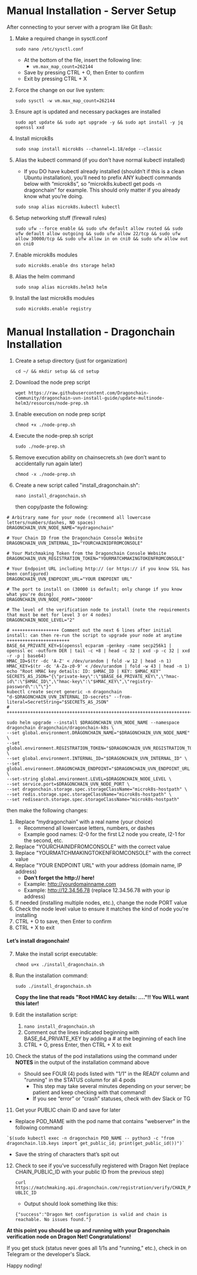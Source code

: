 # Manual Installation - Server Setup

After connecting to your server with a program like Git Bash:

1. Make a required change in sysctl.conf

	```sudo nano /etc/sysctl.conf```

	- At the bottom of the file, insert the following line:
		- ```vm.max_map_count=262144```
	- Save by pressing CTRL + O, then Enter to confirm
	- Exit by pressing CTRL + X

2. Force the change on our live system:

    ```sudo sysctl -w vm.max_map_count=262144```

3. Ensure apt is updated and necessary packages are installed

    ```sudo apt update && sudo apt upgrade -y && sudo apt install -y jq openssl xxd```

4. Install microk8s

    ```sudo snap install microk8s --channel=1.18/edge --classic```

5. Alias the kubectl command (if you don’t have normal kubectl installed)
    - If you DO have kubectl already installed (shouldn’t if this is a clean Ubuntu installation), you’ll need to prefix ANY kubectl commands below with “microk8s”, so “microk8s.kubectl get pods -n dragonchain” for example. This should only matter if you already know what you’re doing.

    ```sudo snap alias microk8s.kubectl kubectl```

6. Setup networking stuff (firewall rules)

    ```sudo ufw --force enable && sudo ufw default allow routed && sudo ufw default allow outgoing && sudo ufw allow 22/tcp && sudo ufw allow 30000/tcp && sudo ufw allow in on cni0 && sudo ufw allow out on cni0```

7. Enable microk8s modules

    ```sudo microk8s.enable dns storage helm3```

8. Alias the helm command 

    ```sudo snap alias microk8s.helm3 helm```

9. Install the last microk8s modules

    ```sudo microk8s.enable registry```


# Manual Installation - Dragonchain Installation

1. Create a setup directory (just for organization)

    ```cd ~/ && mkdir setup && cd setup```

2. Download the node prep script

    ```wget https://raw.githubusercontent.com/Dragonchain-Community/dragonchain-uvn-install-guide/update-multinode-helm3/resources/node-prep.sh```

3. Enable execution on node prep script

    ```chmod +x ./node-prep.sh```

4. Execute the node-prep.sh script

    ```sudo ./node-prep.sh```

5. Remove execution ability on chainsecrets.sh (we don’t want to accidentally run again later)

    ```chmod -x ./node-prep.sh```

6. Create a new script called "install_dragonchain.sh":
   
   ```nano install_dragonchain.sh```

   then copy/paste the following:

```
# Arbitrary name for your node (recommend all lowercase letters/numbers/dashes, NO spaces)
DRAGONCHAIN_UVN_NODE_NAME="mydragonchain"

# Your Chain ID from the Dragonchain Console Website
DRAGONCHAIN_UVN_INTERNAL_ID="YOURCHAINIDFROMCONSOLE"

# Your Matchmaking Token from the Dragonchain Console Website
DRAGONCHAIN_UVN_REGISTRATION_TOKEN="YOURMATCHMAKINGTOKENFROMCONSOLE"

# Your Endpoint URL including http:// (or https:// if you know SSL has been configured)
DRAGONCHAIN_UVN_ENDPOINT_URL="YOUR ENDPOINT URL"

# The port to install on (30000 is default; only change if you know what you're doing)
DRAGONCHAIN_UVN_NODE_PORT="30000"

# The level of the verification node to install (note the requirements that must be met for level 3 or 4 nodes)
DRAGONCHAIN_NODE_LEVEL="2"

# ++++++++++++++++++ Comment out the next 6 lines after initial install: can then re-run the script to upgrade your node at anytime ++++++++++++++++++++++++
BASE_64_PRIVATE_KEY=$(openssl ecparam -genkey -name secp256k1 | openssl ec -outform DER | tail -c +8 | head -c 32 | xxd -p -c 32 | xxd -r -p | base64)
HMAC_ID=$(tr -dc 'A-Z' < /dev/urandom | fold -w 12 | head -n 1)
HMAC_KEY=$(tr -dc 'A-Za-z0-9' < /dev/urandom | fold -w 43 | head -n 1)
echo "Root HMAC key details: ID: $HMAC_ID | KEY: $HMAC_KEY"
SECRETS_AS_JSON="{\"private-key\":\"$BASE_64_PRIVATE_KEY\",\"hmac-id\":\"$HMAC_ID\",\"hmac-key\":\"$HMAC_KEY\",\"registry-password\":\"\"}"
kubectl create secret generic -n dragonchain "d-$DRAGONCHAIN_UVN_INTERNAL_ID-secrets" --from-literal=SecretString="$SECRETS_AS_JSON"
# ++++++++++++++++++++++++++++++++++++++++++++++++++++++++++++++++++++++++++++++++++++++++++++++++++++++++++++++++++++++++++++++++++++++++++++++++++++++++++

sudo helm upgrade --install $DRAGONCHAIN_UVN_NODE_NAME --namespace dragonchain dragonchain/dragonchain-k8s \
--set global.environment.DRAGONCHAIN_NAME="$DRAGONCHAIN_UVN_NODE_NAME" \
--set global.environment.REGISTRATION_TOKEN="$DRAGONCHAIN_UVN_REGISTRATION_TOKEN" \
--set global.environment.INTERNAL_ID="$DRAGONCHAIN_UVN_INTERNAL_ID" \
--set global.environment.DRAGONCHAIN_ENDPOINT="$DRAGONCHAIN_UVN_ENDPOINT_URL:$DRAGONCHAIN_UVN_NODE_PORT" \
--set-string global.environment.LEVEL=$DRAGONCHAIN_NODE_LEVEL \
--set service.port=$DRAGONCHAIN_UVN_NODE_PORT \
--set dragonchain.storage.spec.storageClassName="microk8s-hostpath" \
--set redis.storage.spec.storageClassName="microk8s-hostpath" \
--set redisearch.storage.spec.storageClassName="microk8s-hostpath"
```

then make the following changes:

   1. Replace “mydragonchain” with a real name (your choice)
       - Recommend all lowercase letters, numbers, or dashes
       - Example good names: l2-0 for the first L2 node you create, l2-1 for the second, etc.
   2. Replace "YOURCHAINIDFROMCONSOLE" with the correct value
   3. Replace "YOURMATCHMAKINGTOKENFROMCONSOLE" with the correct value
   4. Replace "YOUR ENDPOINT URL" with your address (domain name, IP address)
       - **Don’t forget the http:// here!**
       - Example: http://yourdomainname.com
       - Example: http://12.34.56.78 (replace 12.34.56.78 with your ip address)
   5. If needed (installing multiple nodes, etc.), change the node PORT value
   6. Check the node level value to ensure it matches the kind of node you're installing
   7. CTRL + O to save, then Enter to confirm
   8. CTRL + X to exit

#### Let’s install dragonchain!

7. Make the install script executable:

   ```chmod u+x ./install_dragonchain.sh```

8. Run the installation command:    

    ```sudo ./install_dragonchain.sh```
    
    **Copy the line that reads "Root HMAC key details: ...."!! You WILL want this later!**
    
9. Edit the installation script:

   1. `nano install_dragonchain.sh`
   2. Comment out the lines indicated beginning with BASE_64_PRIVATE_KEY by adding a # at the beginning of each line
   3. CTRL + O, press Enter, then CTRL + X to exit

10. Check the status of the pod installations using the command under **NOTES** in the output of the installation command above    
    
	- Should see FOUR (4) pods listed with "1/1" in the READY column and "running" in the STATUS column for all 4 pods
		- This step may take several minutes depending on your server; be patient and keep checking with that command!
		- If you see “error” or “crash” statuses, check with dev Slack or TG

11. Get your PUBLIC chain ID and save for later  
    
   - Replace POD_NAME with the pod name that contains "webserver" in the following command

    `$(sudo kubectl exec -n dragonchain POD_NAME -- python3 -c "from dragonchain.lib.keys import get_public_id; print(get_public_id())")`

   - Save the string of characters that’s spit out

12. Check to see if you’ve successfully registered with Dragon Net (replace CHAIN_PUBLIC_ID with your public ID from the previous step)

    `curl https://matchmaking.api.dragonchain.com/registration/verify/CHAIN_PUBLIC_ID`
    
	- Output should look something like this:
  
    `{"success":"Dragon Net configuration is valid and chain is reachable. No issues found."}`

**At this point you should be up and running with your Dragonchain verification node on Dragon Net! Congratulations!**

If you get stuck (status never goes all 1/1s and "running," etc.), check in on Telegram or the developer's Slack. 

Happy noding!
